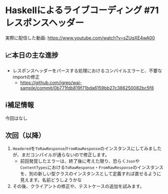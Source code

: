 # Haskellによるライブコーディング #71 レスポンスヘッダー

実際に配信した動画: <https://www.youtube.com/watch?v=sZUqXE4wA00>

## 📈本日の主な進捗

- レスポンスヘッダーをパースする処理におけるコンパイルエラーと、不要なimportの修正
    - <https://github.com/igrep/wai-sample/commit/0b771fdb819f71bda6159bb27c386250082bc5f8>

## ℹ️補足情報

今回はなし

## 次回（以降）

1. `Headered`を`ToRawResponse`/`FromRawResponse`のインスタンスにしてみましたが、まだコンパイルが通らないので修正します。
    - 前回発覚したエラーは、終了後に考えた限り、恐らく`Json`や`ContentTypes`における`ToRawResponse`・`FromRawResponse`のインスタンスを、別の新しい型クラスのインスタンスとして定義すれば直せるように見えます。名前どうしようかな
1. その後、クライアントの修正や、テストケースの追加を試みます。
